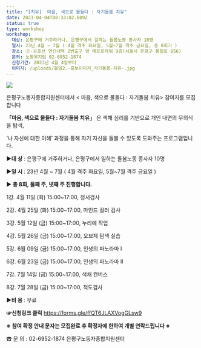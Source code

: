 ```yaml
---
title: "[치유]  마음, 색으로 물들다 : 자기돌봄 치유"
date: 2023-04-04T08:33:02.609Z
status: true
type: workshop
workshop:
  대상: 은평구에 거주하거나, 은평구에서 일하는 돌봄노동 종사자 10명
  일시: 23년 4월 ~ 7월 ( 4월 격주 화요일, 5월~7월 격주 금요일, 총 8회기 )
  장소: ③·⑥호선 연신내역 2번출구 앞 메트로타워 9층(서울시 은평구 통일로 856)
  문의: 노동복지팀 02-6952-1874
  신청기간: 2023년 4월 4일부터
  이미지: /uploads/붙임2.-홍보이미지_자기돌봄-치유-.jpg
---
```

![](/uploads/붙임2.-홍보이미지_자기돌봄-치유-.jpg)

은평구노동자종합지원센터에서 < 마음, 색으로 물들다 : 자기돌봄 치유> 참여자를 모집합니다



**「마음, 색으로 물들다 : 자기돌봄 치유」**  은 색채 심리를 기반으로 개인 내면의 무의식을 탐색, 


‘나 자신에 대한 이해’ 과정을 통해 자기 자신을 돌볼 수 있도록 도와주는 프로그램입니다.

 **▶대 상** :  은평구에 거주하거나, 은평구에서 일하는 돌봄노동 종사자 10명  



**▶일 시** :  23년 4월 \~ 7월 ( 4월 격주 화요일, 5월\~7월 격주 금요일 )

**▶ 총 8회,  둘째 주, 넷째 주 진행합니다.**

 1강. 4월 11일 (화) 15:00~17:00, 정서검사 

 2강. 4월 25일 (화) 15:00~17:00, 마인드 컬러 검사

 3강. 5월 12일 (금) 15:00~17:00, 누리에 작업

  4강. 5월 26일 (금) 15:00~17:00, 오브제 탐색 실습 

  5강. 6월 09일 (금) 15:00~17:00, 인생의 파노라마 Ⅰ

  6강. 6월 23일 (금) 15:00~17:00, 인생의 파노라마 Ⅱ

  7강. 7월 14일 (금) 15:00~17:00, 색채 캔버스

  8강. 7월 28일 (금) 15:00~17:00, 척도검사

**▶비 용** : 무료



<!--StartFragment-->

 **☞신청링크 클릭**  [](https://forms.gle/hZKcUZPdRMw9NRD56)https://forms.gle/ffQT6JLAXVogGLsw9

<!--EndFragment-->



**※ 참여 확정 안내 문자는 모집완료 후 확정자에 한하여 개별 연락드립니다 ※**  

☎ 문 의 : 02-6952-1874 은평구노동자종합지원센터